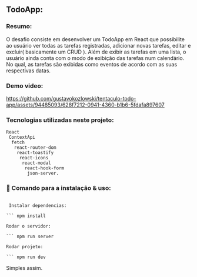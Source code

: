 ## TodoApp:

### Resumo:

O desafio consiste em desenvolver um TodoApp em React que possibilite ao usuário ver todas as tarefas registradas, adicionar novas tarefas, editar e excluir( basicamente um CRUD ). Além de exibir as tarefas em uma lista, o usuário ainda conta com o modo de exibição das tarefas num calendário. No qual, as tarefas são exibidas como eventos de acordo com as suas respectivas datas.

### Demo video:




https://github.com/gustavokozlowski/tentaculo-todo-app/assets/94485093/628f7212-0941-4360-b1b6-5fdafa897607



### Tecnologias utilizadas neste projeto:

```
React
 ContextApi
  fetch
   react-router-dom
    react-toastify
     react-icons
      react-modal
       react-hook-form
        json-server.
```

### 🔧 Comando para a instalação & uso:

````

 Instalar dependencias:

``` npm install

Rodar o servidor:

``` npm run server

Rodar projeto:

``` npm run dev

````

Simples assim.
